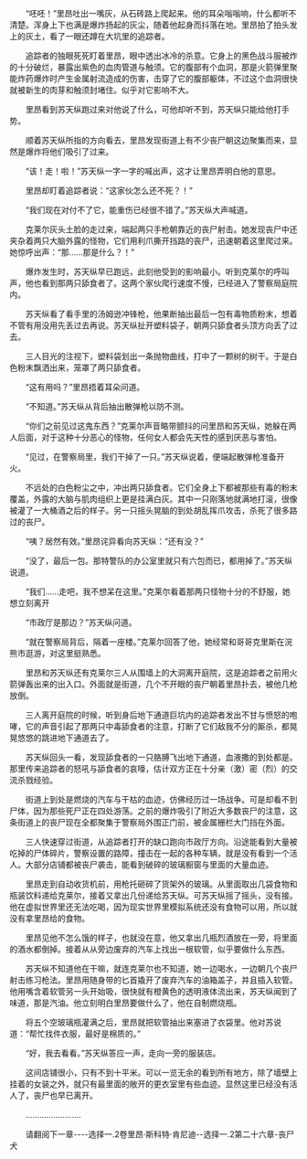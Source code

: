 <div class="read-content j_readContent" id="">
                <p>　　“呸呸！”里昂吐出一嘴灰，从石砖路上爬起来。他的耳朵嗡嗡响，什么都听不清楚。浑身上下也满是爆炸扬起的灰尘，随着他起身而抖落在地。里昂拍了拍头发上的灰土，看了一眼还蹲在大坑里的追踪者。<p>　　追踪者的独眼死死盯着里昂，眼中透出冰冷的杀意。它身上的黑色战斗服被炸的十分破烂，暴露出紫色的血肉管道与触须。它的腹部有个血洞，那是火箭弹里聚能炸药爆炸时产生金属射流造成的伤害，击穿了它的腹部躯体，不过这个血洞很快就被新生的肉芽和触须封堵住。似乎对它影响不大。<p>　　里昂看到苏天纵跑过来对他说了什么，可他却听不到，苏天纵只能给他打手势。<p>　　顺着苏天纵所指的方向看去，里昂发现街道上有不少丧尸朝这边聚集而来，显然是爆炸将他们吸引了过来。<p>　　“该！走！啦！”苏天纵一字一字的喊出声，这才让里昂弄明白他的意思。<p>　　里昂却盯着追踪者说：“这家伙怎么还不死？！”<p>　　“我们现在对付不了它，能重伤已经很不错了。”苏天纵大声喊道。<p>　　克莱尔灰头土脸的走过来，端起两只手枪朝靠近的丧尸射击。她发现丧尸中还夹杂着两只大脑外露的怪物，它们用利爪撕开挡路的丧尸，迅速朝着这里爬过来。她惊呼出声：“那……那是什么？！”<p>　　爆炸发生时，苏天纵早已跑远，此刻他受到的影响最小。听到克莱尔的呼叫声，他也看到那两只舔食者了。这两个家伙爬行速度不慢，已经进入了警察局庭院内。<p>　　苏天纵看了看手里的汤姆逊冲锋枪，他果断抽出最后一包有毒物质粉末，想着不管有用没用先丢过去再说。苏天纵扯开塑料袋子，朝两只舔食者头顶方向丢了过去。<p>　　三人目光的注视下，塑料袋划出一条抛物曲线，打中了一颗树的树干。于是白色粉末飘洒出来，笼罩了两只舔食者。<p>　　“这有用吗？”里昂捂着耳朵问道。<p>　　“不知道。”苏天纵从背后抽出散弹枪以防不测。<p>　　“你们之前见过这鬼东西？”克莱尔声音略带颤抖的问里昂和苏天纵，她躲在两人后面，对于这种十分恶心的怪物，任何女人都会先天性的感到厌恶与害怕。<p>　　“见过，在警察局里，我们干掉了一只。”苏天纵说着，便端起散弹枪准备开火。<p>　　不远处的白色粉尘之中，冲出两只舔食者。它们全身上下都被那些有毒的粉末覆盖，外露的大脑与肌肉组织上更是挂满白灰。其中一只刚落地就满地打滚，很像被灌了一大桶酒之后的样子。另一只摇头晃脑的到处胡乱挥爪攻击，杀死了很多路过的丧尸。<p>　　“咦？居然有效。”里昂诧异看向苏天纵：“还有没？”<p>　　“没了，最后一包。那特警队的办公室里就只有六包而已，都用掉了。”苏天纵说道。<p>　　“我们……走吧，我不想呆在这里。”克莱尔看着那两只怪物十分的不舒服，她想立刻离开<p>　　“市政厅是那边？”苏天纵问道。<p>　　“就在警察局背后，隔着一座楼。”克莱尔回答了他，她经常和哥哥克里斯在浣熊市逛游，对这里挺熟悉。<p>　　里昂和苏天纵还有克莱尔三人从围墙上的大洞离开庭院，这是追踪者之前用火箭弹轰出来的出入口。外面就是街道，几个不开眼的丧尸朝着里昂扑去，被他几枪放倒。<p>　　三人离开庭院的时候，听到身后地下通道巨坑内的追踪者发出不甘与愤怒的咆哮，它的声音引起了那两只中毒舔食者的注意，打断了它们敌我不分的厮杀，都晃晃悠悠的跳进地下通道去了。<p>　　苏天纵回头一看，发现舔食者的一只胳膊飞出地下通道，血液撒的到处都是。那里传来追踪者的怒吼与舔食者的哀嚎，估计双方正在十分亲（激）密（烈）的交流杀戮经验。<p>　　街道上到处是燃烧的汽车与干枯的血迹，仿佛经历过一场战争。可是却看不到尸体，因为那些死尸正在四处游荡。之前的爆炸吸引了附近大多数丧尸的注意，这条街道上的丧尸现在全都聚集于警察局外围正门前，被金属栅栏大门挡在外面。<p>　　三人快速穿过街道，从追踪者打开的缺口跑向市政厅方向。沿途能看到大量被吃掉的尸体碎片，警察设置的路障，撞击在一起的各种车辆，就是没有看到一个活人。大部分店铺都被丧尸袭击，能看到破碎的玻璃橱窗与里面的大量血迹。<p>　　里昂走到自动收货机前，用枪托砸碎了货架外的玻璃。从里面取出几袋食物和瓶装饮料递给克莱尔，接着又拿出几份递给苏天纵。可苏天纵摇了摇头，没有接。他在虚拟世界里还无法吃喝，因为现实世界里模拟系统还没有食物可以用，所以就没有拿里昂给的食物。<p>　　里昂见他不怎么饿的样子，也就没在意，他又拿出几瓶烈酒放在一旁，将里面的酒水都倒掉。接着从从旁边废弃的汽车上找出一根软管，似乎要做什么东西。<p>　　苏天纵不知道他在干嘛，就连克莱尔也不知道，她一边喝水，一边朝几个丧尸射击练习枪法。里昂用随身带的匕首撬开了废弃汽车的油箱盖子，并且插入软管。他用嘴含着软管另一头开始吸，很快就有橙黄色的透明液体流出来，苏天纵闻到了味道，那是汽油。他立刻明白里昂要做什么了，他在自制燃烧瓶。<p>　　将五个空玻璃瓶灌满之后，里昂就把软管抽出来塞进了衣袋里。他对苏说道：“帮忙找件衣服，最好是棉质的。”<p>　　“好，我去看看。”苏天纵答应一声，走向一旁的服装店。<p>　　这间店铺很小，只有不到十平米。可以一览无余的看到所有地方，除了墙壁上挂着的女装之外，就只有最里面的敞开的更衣室里有些血迹。显然这里已经没有活人了，丧尸也早已离开。<p>　　……………………<p>　　请翻阅下一章----选择一.2卷里昂·斯科特·肯尼迪--选择一.2第二十六章-丧尸犬<p> 
            </div>
